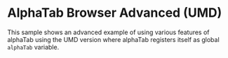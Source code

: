﻿# AlphaTab Browser Advanced (UMD)

This sample shows an advanced example of using various features of alphaTab using the UMD version where alphaTab registers itself as global `alphaTab` variable.